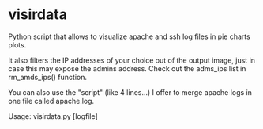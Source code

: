 # visirdata
Python script that allows to visualize apache and ssh log files in pie charts plots.

It also filters the IP addresses of your choice out of the output image, just in case this may expose the admins address. Check out the adms_ips list in rm_amds_ips() function.

You can also use the "script" (like 4 lines...) I offer to merge apache logs in one file called apache.log.

Usage: visirdata.py [logfile]
